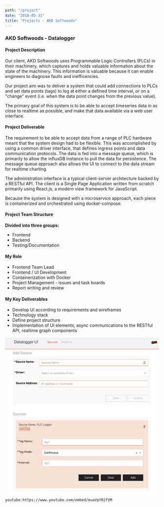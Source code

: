 ```yaml
---
path: "/project"
date: "2018-05-31"
title: "Projects - AKD Softwoods"
---
```


### AKD Softwoods - Datalogger

#### Project Description

Our client, AKD Softwoods uses Programmable Logic Controllers (PLCs) in their machinery, which captures and holds valuable information about the state of the machinery. This information is valuable because it can enable engineers to diagnose faults and inefficencies.

Our project aim was to deliver a system that could add connections to PLCs and set data points (tags) to log at either a defined time interval, or on a "change" event (i.e. when the data point changes from the previous value).

The primary goal of this system is to be able to accept timeseries data in as close to realtime as possible, and make that data available via a web user interface.

#### Project Deliverable

The requirement to be able to accept data from a range of PLC hardware meant that the system design had to be flexible. This was accomplished by using a common driver interface, that defines ingress points and data communication protocols. The data is fed into a message queue, which is primarily to allow the influxDB instance to pull the data for persistence. The message queue approach also allows the UI to connect to the data stream for realtime charting.

The administration interface is a typical client-server architecture backed by a RESTful API. The client is a Single Page Application written from scratch primarily using React.js, a modern view framework for JavaScript.

Because the system is designed with a microservice approach, each piece is containerized and orchestrated using docker-compose.

#### Project Team Structure

**Divided into three groups:**

* Frontend
* Backend
* Testing/Documentation

#### My Role

* Frontend Team Lead
* Frontend / UI Development
* Containerization with Docker
* Project Management - issues and task boards
* Report writing and review

#### My Key Deliverables

* Develop UI according to requirements and wireframes
* Technology stack
* Define project structure
* Implementation of UI elements, async communications to the RESTful API, realtime graph components

![Image showing the source and tags administration interface](akd-sources-tags.png)
`youtube:https://www.youtube.com/embed/muaVpYR2fVM`
